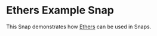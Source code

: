 # Ethers Example Snap

This Snap demonstrates how [Ethers](https://docs.ethers.io/) can be used in Snaps.
